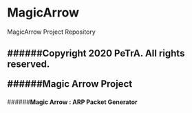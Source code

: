 # MagicArrow
MagicArrow Project Repository

######Copyright 2020 PeTrA. All rights reserved.<p>
######Magic Arrow Project<p>
------
######**Magic Arrow : ARP Packet Generator**
